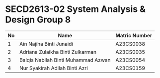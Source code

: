 # SECD2613-02 System Analysis & Design Group 8



|No| Name |Matric Number|
|--|------|-------------|
1 |Ain Najiha Binti Junaidi | A23CS0038
2 |Adriana Zulaikha Binti Zulkarman | A23CS0035
3 |Balqis Nabilah Binti Muhammad Azwan | A23CS0054
4 |Nur Syakirah Adilah Binti Azri | A23CS0159
